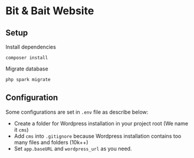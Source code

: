 # Bit & Bait Website

## Setup
Install dependencies
```
composer install
```

Migrate database
```
php spark migrate
```

## Configuration
Some configurations are set in `.env` file as describe below:
- Create a folder for Wordpress installation in your project root (We name it `cms`)
- Add `cms` into `.gitignore` because Wordpress installation contains too many files and folders (10k++)
- Set `app.baseURL` and `wordpress_url` as you need.
